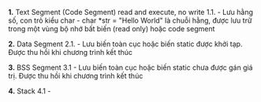 **1.** Text Segment (Code Segment) read and execute, no write
    1.1.
    - Lưu hằng số, con trỏ kiểu char
    - char *str = "Hello World" là chuỗi hằng, được lưu trữ trong một vùng bộ nhớ bất biến (read only) hoặc code segment

**2.** Data Segment
    2.1.
    - Lưu biến toàn cục hoặc biến static được khởi tạp. Được thu hồi khi chương trình kết thúc

**3.** BSS Segment
    3.1
    - Lưu biến toàn cục hoặc biến static chưa được gán giá trị. Được thu hồi khi chương trình kết thúc

**4.** Stack
    4.1
    -